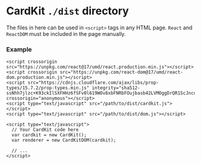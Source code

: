 # CardKit `./dist` directory

The files in here can be used in `<script>` tags in any HTML page. `React` and `ReactDOM` must be included in the page manually.

### Example

    <script crossorigin src="https://unpkg.com/react@17/umd/react.production.min.js"></script>
    <script crossorigin src="https://unpkg.com/react-dom@17/umd/react-dom.production.min.js"></script>
    <script src="https://cdnjs.cloudflare.com/ajax/libs/prop-types/15.7.2/prop-types.min.js" integrity="sha512-ssNhh7jlzc+K93ckIlSXFHHz6fSFv0l619WOv8xbFNRbFOujbasb42LVMOggDrQR1ScJncoWb+KAJx1uF3ipjw==" crossorigin="anonymous"></script>
    <script type="text/javascript" src="/path/to/dist/cardkit.js"></script>
    <script type="text/javascript" src="/path/to/dist/dom.js"></script>

    <script type="text/javascript">
      // Your CardKit code here
      var cardkit = new CardKit();
      var renderer = new CardKitDOM(cardkit);

      // ...
    </script>